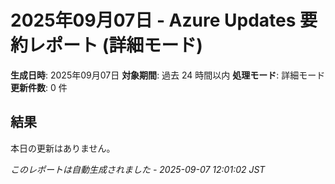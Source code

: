 # 2025年09月07日 - Azure Updates 要約レポート (詳細モード)

**生成日時**: 2025年09月07日
**対象期間**: 過去 24 時間以内
**処理モード**: 詳細モード
**更新件数**: 0 件

## 結果

本日の更新はありません。


*このレポートは自動生成されました - 2025-09-07 12:01:02 JST*